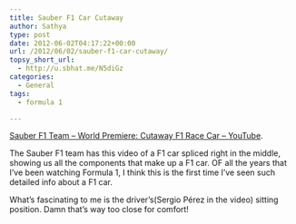 ```yaml
---
title: Sauber F1 Car Cutaway
author: Sathya
type: post
date: 2012-06-02T04:17:22+00:00
url: /2012/06/02/sauber-f1-car-cutaway/
topsy_short_url:
  - http://u.sbhat.me/N5diGz
categories:
  - General
tags:
  - formula 1

---
```

[Sauber F1 Team &#8211; World Premiere: Cutaway F1 Race Car &#8211; YouTube][1].



The Sauber F1 team has this video of a F1 car spliced right in the middle, showing us all the components that make up a F1 car. OF all the years that I&#8217;ve been watching Formula 1, I think this is the first time I&#8217;ve seen such detailed info about a F1 car.

What&#8217;s fascinating to me is the driver&#8217;s(Sergio Pérez in the video) sitting position. Damn that&#8217;s way too close for comfort!

 [1]: http://www.youtube.com/watch?feature=player_embedded&v=_Wn1EFLa2C8
